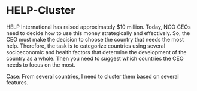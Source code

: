 # HELP-Cluster
HELP International has raised approximately $10 million. 
Today, NGO CEOs need to decide how to use this money strategically and effectively. 
So, the CEO must make the decision to choose the country that needs the most help. 
Therefore, the task is to categorize countries using several socioeconomic and health factors that determine the development of the country as a whole. 
Then you need to suggest which countries the CEO needs to focus on the most.

Case:
From several countries, I need to cluster them based on several features.
